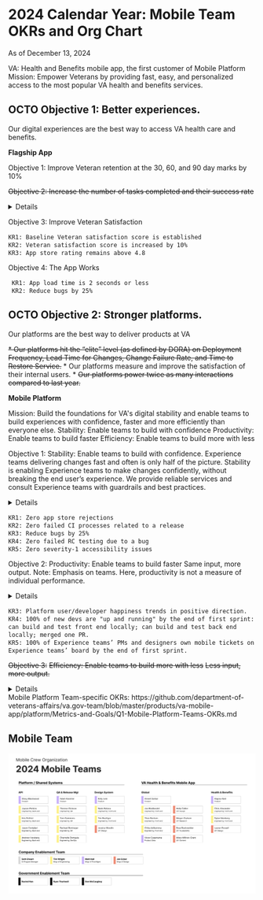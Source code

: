# 2024 Calendar Year: Mobile Team OKRs and Org Chart

As of December 13, 2024


VA: Health and Benefits mobile app, the first customer of Mobile Platform
Mission: Empower Veterans by providing fast, easy, and personalized access to the most popular VA health and benefits services.

## OCTO Objective 1: Better experiences.

Our digital experiences are the best way to access VA health care and benefits.

**Flagship App**

Objective 1: Improve Veteran retention at the 30, 60, and 90 day marks by 10%


~~Objective 2: Increase the number of tasks completed and their success rate~~
<details>

    OLD KRs
    KR1: All tasks are defined
    KR2: All tasks have baseline success rates collected
    KR3: Overall task success rates is increased by 10%
    KR4: Number of tasks completed is increased by 25%
    
</details>

Objective 3: Improve Veteran Satisfaction

    KR1: Baseline Veteran satisfaction score is established
    KR2: Veteran satisfaction score is increased by 10%
    KR3: App store rating remains above 4.8

Objective 4: The App Works

     KR1: App load time is 2 seconds or less
     KR2: Reduce bugs by 25%

## OCTO Objective 2: Stronger platforms.

Our platforms are the best way to deliver products at VA

~~* Our platforms hit the “elite” level (as defined by DORA) on Deployment Frequency, Lead Time for Changes, Change Failure Rate, and Time to Restore Service.~~
    * Our platforms measure and improve the satisfaction of their internal users.
    * ~~Our platforms power twice as many interactions compared to last year.~~



**Mobile Platform**

Mission: Build the foundations for VA's digital stability and enable teams to build experiences with confidence, faster and more efficiently than everyone else. 
Stability: Enable teams to build with confidence
Productivity: Enable teams to build faster
Efficiency: Enable teams to build more with less

Objective 1: Stability: Enable teams to build with confidence.
Experience teams delivering changes fast and often is only half of the picture. Stability is enabling Experience teams to make changes confidently, without breaking the end user’s experience. We provide reliable services and consult Experience teams with guardrails and best practices.
<details>

    OLD KRs
    KR1: Change failure rate, e.g. hotfixes, rollbacks, etc. 
    KR2: Number of incidents, incidence by severity, etc.
    KR3: Mean time to repair, e.g. time to detect, time to repair, etc.
    KR4: App load time
    KR5: Uptime and error rate

</details> 

    KR1: Zero app store rejections    	
    KR2: Zero failed CI processes related to a release	
    KR3: Reduce bugs by 25%	
    KR4: Zero failed RC testing due to a bug	
    KR5: Zero severity-1 accessibility issues


Objective 2: Productivity: Enable teams to build faster
Same input, more output.
Note: Emphasis on teams. Here, productivity is not a measure of individual performance.

<details>
    
    OLD KRs
    KR1: Lead time, the time between code change and release, is shorter. 
        e.g. Continuous Integration (CI) duration, PR review time, deployment time
    KR2: Deployment frequency, friction before code change, gets reduced. 
        • Onboarding, e.g. time to 1st PR, time to 10th PR, time to first impactful PR
        • Documentation, e.g. time to find documentation, documentation rating
        • Focus, e.g. context switching per task

</details>
    
    KR3: Platform user/developer happiness trends in positive direction.
    KR4: 100% of new devs are "up and running" by the end of first sprint: can build and test front end locally; can build and test back end locally; merged one PR.
    KR5: 100% of Experience teams’ PMs and designers own mobile tickets on Experience teams’ board by the end of first sprint.

~~Objective 3:~~
~~Efficiency: Enable teams to build more with less~~
~~Less input, more output.~~
<details>
    
    KR1:Cloud cost
    KR2: Off the shelf tools cost
    KR3: Platform + Experience Teams cost
        • velocity
        • platform and experience team people ratio

</details>
Mobile Platform Team-specific OKRs: https://github.com/department-of-veterans-affairs/va.gov-team/blob/master/products/va-mobile-app/platform/Metrics-and-Goals/Q1-Mobile-Platform-Teams-OKRs.md

## Mobile Team

![2024 mobile teams](org.png)
